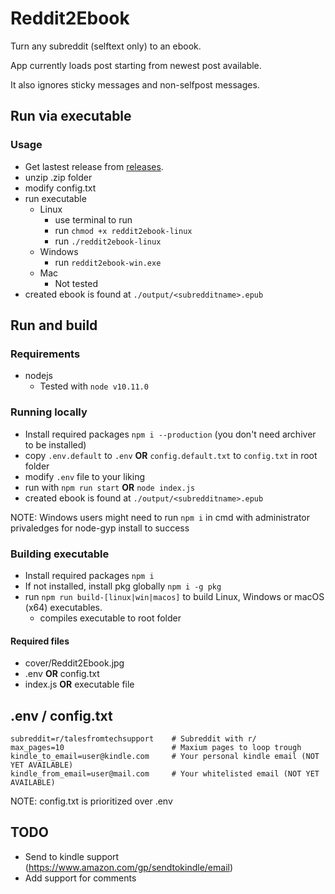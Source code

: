 # Reddit2Ebook
Turn any subreddit (selftext only) to an ebook.

App currently loads post starting from newest post available.

It also ignores sticky messages and non-selfpost messages.
## Run via executable
### Usage
- Get lastest release from [releases](https://github.com/Racle/Reddit2Ebook/releases).
- unzip .zip folder
- modify config.txt
- run executable 
    - Linux 
        - use terminal to run
        - run `chmod +x reddit2ebook-linux`
        - run `./reddit2ebook-linux`
    - Windows
        - run `reddit2ebook-win.exe`
    - Mac
        - Not tested
- created ebook is found at `./output/<subredditname>.epub`


## Run and build
### Requirements
- nodejs
    - Tested with `node v10.11.0`

### Running locally

- Install required packages `npm i --production` (you don't need archiver to be installed)
- copy `.env.default` to `.env` **OR** `config.default.txt` to `config.txt` in root folder
- modify `.env` file to your liking
- run with `npm run start` **OR** `node index.js`
- created ebook is found at `./output/<subredditname>.epub`

NOTE: Windows users might need to run `npm i` in cmd with administrator privaledges for node-gyp install to success

### Building executable

- Install required packages `npm i`
- If not installed, install pkg globally `npm i -g pkg`
- run `npm run build-[linux|win|macos]` to build Linux, Windows or macOS (x64) executables.
    - compiles executable to root folder

#### Required files

- cover/Reddit2Ebook.jpg
- .env **OR** config.txt
- index.js **OR** executable file

## .env / config.txt
```
subreddit=r/talesfromtechsupport    # Subreddit with r/
max_pages=10                        # Maxium pages to loop trough
kindle_to_email=user@kindle.com     # Your personal kindle email (NOT YET AVAILABLE)
kindle_from_email=user@mail.com     # Your whitelisted email (NOT YET AVAILABLE)
```

NOTE: config.txt is prioritized over .env

## TODO

- Send to kindle support (https://www.amazon.com/gp/sendtokindle/email)
- Add support for comments
